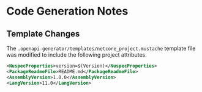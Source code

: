 # Code Generation Notes

## Template Changes

The `.openapi-generator/templates/netcore_project.mustache` template file was modified to include the following project attributes.

```xml
<NuspecProperties>version=$(Version)</NuspecProperties>  
<PackageReadmeFile>README.md</PackageReadmeFile>  
<AssemblyVersion>1.0.0</AssemblyVersion>  
<LangVersion>11.0</LangVersion>
```